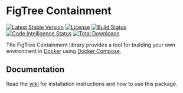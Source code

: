# FigTree Containment

[![Latest Stable Version](https://img.shields.io/packagist/v/figtree-php/containment)](https://packagist.org/packages/figtree-php/containment)
[![License](https://img.shields.io/packagist/l/figtree-php/containment)](https://github.com/figtree-php/containment/blob/master/license.txt)
[![Build Status](https://scrutinizer-ci.com/g/figtree-php/containment/badges/build.png?b=master)](https://scrutinizer-ci.com/g/figtree-php/containment/build-status/master)
[![Code Intelligence Status](https://scrutinizer-ci.com/g/figtree-php/containment/badges/code-intelligence.svg?b=master)](https://scrutinizer-ci.com/code-intelligence)
[![Total Downloads](https://img.shields.io/packagist/dt/figtree-php/containment)](https://packagist.org/packages/figtree-php/containment)

The FigTree Containment library provides a tool for building your own
environment in [Docker](https://docs.docker.com/get-started/overview/)
using [Docker Compose](https://docs.docker.com/compose/).

## Documentation

Read the [wiki](https://github.com/figtree-php/containment/wiki) for
installation instructions and how to use this package.
